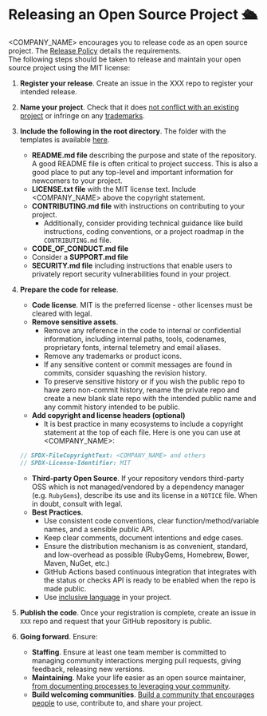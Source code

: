# Releasing an Open Source Project 🛳️

<COMPANY_NAME> encourages you to release code as an open source project. The [Release Policy](release-policy.md) details the requirements.  
The following steps should be taken to release and maintain your open source project using the MIT license:

1. **Register your release**. Create an issue in the XXX repo to register your intended release.
2. **Name your project**. Check that it does [not conflict with an existing project](http://ivantomic.com/projects/ospnc/) or infringe on any [trademarks](https://www.uspto.gov).
3. **Include the following in the root directory**. The folder with the templates is available [here](../release%20template).
   - **README.md file** describing the purpose and state of the repository. A good README file is often
     critical to project success. This is also a good place to put any top-level and important information for newcomers to your project.
   - **LICENSE.txt file** with the MIT license text. Include <COMPANY_NAME> above the copyright statement.
   - **CONTRIBUTING.md file** with instructions on contributing to your project.
     - Additionally, consider providing technical guidance like build instructions, coding conventions, or a project roadmap in the `CONTRIBUTING.md` file.
   - **CODE_OF_CONDUCT.md file**
   - Consider a **SUPPORT.md file**
   - **SECURITY.md file** including instructions that enable users to privately report security vulnerabilities
     found in your project.
4. **Prepare the code for release**.

   - **Code license**. MIT is the preferred license - other licenses must be cleared with legal.
   - **Remove sensitive assets**.
     - Remove any reference in the code to internal or confidential information, including internal paths, tools, codenames, proprietary fonts, internal telemetry and email aliases.
     - Remove any trademarks or product icons.
     - If any sensitive content or commit messages are found in commits, consider squashing the revision history.
     - To preserve sensitive history or if you wish the public repo to have zero non-commit history, rename the private repo and create a new blank slate repo with the intended public name and any commit history intended to be public.
   - **Add copyright and license headers (optional)**
     - It is best practice in many ecosystems to include a copyright statement at the top of each file. Here is one you can use at <COMPANY_NAME>:

   ```javascript
   // SPDX-FileCopyrightText: <COMPANY_NAME> and others
   // SPDX-License-Identifier: MIT
   ```

   - **Third-party Open Source**. If your repository vendors third-party OSS which is not managed/vendored by a dependency manager (e.g. `RubyGems`), describe its use and its license in a `NOTICE` file. When in doubt, consult with legal.
   - **Best Practices**.
     - Use consistent code conventions, clear function/method/variable names, and a sensible public API.
     - Keep clear comments, document intentions and edge cases.
     - Ensure the distribution mechanism is as convenient, standard, and low-overhead as possible (RubyGems, Homebrew, Bower, Maven, NuGet, etc.)
     - GitHub Actions based continuous integration that integrates with the status or checks API is ready to be enabled when the repo is made public.
     - Use [inclusive language](XXX) in your project.
5. **Publish the code**. Once your registration is complete, create an issue in `XXX` repo and request that your GitHub repository is public.
6. **Going forward**. Ensure:
   - **Staffing**. Ensure at least one team member is committed to managing community interactions merging pull requests, giving feedback, releasing new versions.
   - **Maintaining**. Make your life easier as an open source maintainer, [from documenting processes to leveraging your community](https://opensource.guide/best-practices/).
   - **Build welcoming communities**. [Build a community that encourages people](https://opensource.guide/building-community/) to use, contribute to, and share your project.

